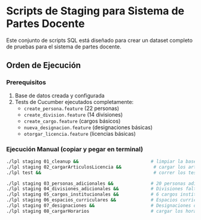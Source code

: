# Scripts de Staging para Sistema de Partes Docente

Este conjunto de scripts SQL está diseñado para crear un dataset completo de pruebas para el sistema de partes docente.

## Orden de Ejecución

### Prerequisitos
1. Base de datos creada y configurada
2. Tests de Cucumber ejecutados completamente:
   - `create_persona.feature` (22 personas)
   - `create_division.feature` (14 divisiones)
   - `create_cargo.feature` (cargos básicos)
   - `nueva_designacion.feature` (designaciones básicas)
   - `otorgar_licencia.feature` (licencias básicas)

### Ejecución Manual  (copiar y pegar en terminal)
```bash
./lpl staging 01_cleanup &&                           # limpiar la base de datos
./lpl staging 02_cargarArticulosLicencia &&            # cargar los articulos 5A, 36A y 23A para no tener conflictos con los test
./lpl test &&                                          # correr los test 

./lpl staging 03_personas_adicionales &&              # 20 personas adicionales
./lpl staging 04_divisiones_adicionales &&            # Divisiones faltantes
./lpl staging 05_cargos_institucionales &&            # 6 cargos institucionales
./lpl staging 06_espacios_curriculares &&             # Espacios curriculares
./lpl staging 07_designaciones &&                     # Designaciones de todos los años
./lpl staging 08_cargarHorarios                       # cargar los horarios con asignaciones directas a espacios curriculares


